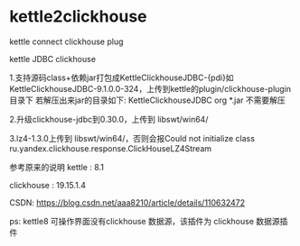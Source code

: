 # kettle2clickhouse
kettle connect clickhouse  plug

kettle JDBC clickhouse 

1.支持源码class+依赖jar打包成KettleClickhouseJDBC-{pdi}如KettleClickhouseJDBC-9.1.0.0-324，上传到kettle的plugin/clickhouse-plugin目录下
   若解压出来jar的目录如下:
     KettleClickhouseJDBC
       org
       *.jar
    不需要解压

2.升级clickhouse-jdbc到0.30.0，上传到 libswt/win64/

3.lz4-1.3.0上传到 libswt/win64/，否则会报Could not initialize class ru.yandex.clickhouse.response.ClickHouseLZ4Stream




参考原来的说明
kettle : 8.1

clickhouse : 19.15.1.4

CSDN: https://blog.csdn.net/aaa8210/article/details/110632472

ps: kettle8 可操作界面没有clickhouse 数据源，该插件为 clickhouse 数据源插件


